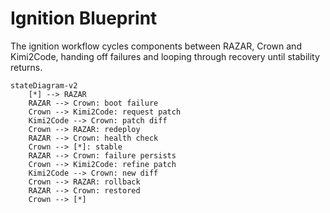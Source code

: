 # Ignition Blueprint

The ignition workflow cycles components between RAZAR, Crown and Kimi2Code, handing off failures and looping through recovery until stability returns.

```mermaid
stateDiagram-v2
    [*] --> RAZAR
    RAZAR --> Crown: boot failure
    Crown --> Kimi2Code: request patch
    Kimi2Code --> Crown: patch diff
    Crown --> RAZAR: redeploy
    RAZAR --> Crown: health check
    Crown --> [*]: stable
    RAZAR --> Crown: failure persists
    Crown --> Kimi2Code: refine patch
    Kimi2Code --> Crown: new diff
    Crown --> RAZAR: rollback
    RAZAR --> Crown: restored
    Crown --> [*]
```

